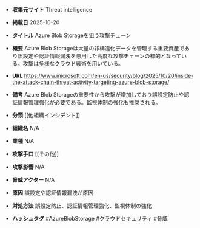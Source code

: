 - **収集元サイト**
Threat intelligence

- **掲載日**
2025-10-20

- **タイトル**
Azure Blob Storageを狙う攻撃チェーン

- **概要**
Azure Blob Storageは大量の非構造化データを管理する重要資産であり誤設定や認証情報漏洩を悪用した高度な攻撃チェーンの標的となっている。攻撃は多様なクラウド戦術を用いている。

- **URL**
https://www.microsoft.com/en-us/security/blog/2025/10/20/inside-the-attack-chain-threat-activity-targeting-azure-blob-storage/

- **備考**
Azure Blob Storageの重要性から攻撃が増加しており誤設定防止や認証情報管理強化が必要である。監視体制の強化も推奨される。

- **分類**
[[他組織インシデント]]

- **組織名**
N/A

- **業種**
N/A

- **攻撃手口**
[[その他]]

- **攻撃影響**
N/A

- **脅威アクター**
N/A

- **原因**
誤設定や認証情報漏洩が原因

- **対処方法**
誤設定防止、認証情報管理強化、監視体制の強化

- **ハッシュタグ**
#AzureBlobStorage #クラウドセキュリティ #脅威
